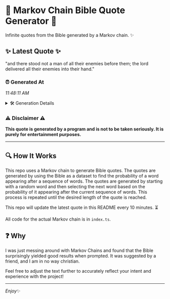 # 📖 Markov Chain Bible Quote Generator 📖

Infinite quotes from the Bible generated by a Markov chain. ✨

## ✨ Latest Quote ✨
"and there stood not a man of all their enemies before them; the lord delivered all their enemies into their hand."

### ⏰ Generated At
*11:48:11 AM*

<details>
    <summary>🛠️ Generation Details</summary>
    <p>
        <strong>🌱 Seed:</strong> and<br>
        <strong>🔄 Iterations:</strong> 20<br>
        <strong>📜 Context History:</strong><br>[ and ]: there<br>[ and, there ]: stood<br>[ and, there, stood ]: not<br>[ and, there, stood, not ]: a<br>[ and, there, stood, not, a ]: man<br>[ and, there, stood, not, a, man ]: of<br>[ there, stood, not, a, man, of ]: all<br>[ stood, not, a, man, of, all ]: their<br>[ not, a, man, of, all, their ]: enemies<br>[ a, man, of, all, their, enemies ]: before<br>[ man, of, all, their, enemies, before ]: them;<br>[ of, all, their, enemies, before, them; ]: the<br>[ all, their, enemies, before, them;, the ]: lord<br>[ their, enemies, before, them;, the, lord ]: delivered<br>[ enemies, before, them;, the, lord, delivered ]: all<br>[ before, them;, the, lord, delivered, all ]: their<br>[ them;, the, lord, delivered, all, their ]: enemies<br>[ the, lord, delivered, all, their, enemies ]: into<br>[ lord, delivered, all, their, enemies, into ]: their<br>[ delivered, all, their, enemies, into, their ]: hand.<br>
    </p>
</details>

### ⚠️ Disclaimer ⚠️
**This quote is generated by a program and is not to be taken seriously. It is purely for entertainment purposes.**

---

## 🔍 How It Works

This repo uses a Markov chain to generate Bible quotes. The quotes are generated by using the Bible as a dataset to find the probability of a word appearing after a sequence of words. The quotes are generated by starting with a random word and then selecting the next word based on the probability of it appearing after the current sequence of words. This process is repeated until the desired length of the quote is reached.

This repo will update the latest quote in this README every 10 minutes. ⏳

All code for the actual Markov chain is in `index.ts`.

## ❓ Why

I was just messing around with Markov Chains and found that the Bible surprisingly yielded good results when prompted. 
It was suggested by a friend, and I am in no way christian.

Feel free to adjust the text further to accurately reflect your intent and experience with the project!

---

*Enjoy*✨
